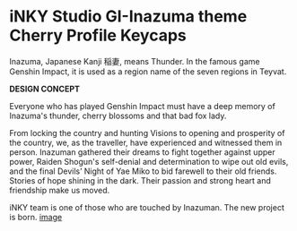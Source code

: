 # iNKY Studio GI-Inazuma theme Cherry Profile Keycaps

Inazuma, Japanese Kanji 稲妻, means Thunder. In the famous game Genshin Impact, it is used as a region name of the seven regions in Teyvat.

**DESIGN CONCEPT**

Everyone who has played Genshin Impact must have a deep memory of Inazuma's thunder, cherry blossoms and that bad fox lady.

From locking the country and hunting Visions to opening and prosperity of the country, we, as the traveller,  have experienced and witnessed them in person. Inazuman gathered their dreams to fight together against upper power, Raiden Shogun's self-denial and determination to wipe out old evils, and the final Devils’ Night of Yae Miko to bid farewell to their old friends. Stories of hope shining in the dark. Their passion and strong heart and friendship make us moved.

iNKY team is one of those who are touched by Inazuman. The new project is born.
[image](https://cdn.shopifycdn.net/s/files/1/2711/4238/products/gi_1ad.jpg?v=1655625323)
